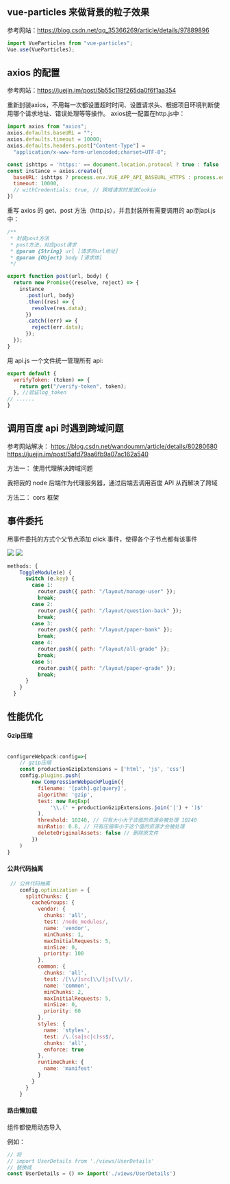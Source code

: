 ## vue-particles 来做背景的粒子效果

参考网站：https://blog.csdn.net/qq_35366269/article/details/97889896

```javascript
import VueParticles from "vue-particles";
Vue.use(VueParticles);
```

## axios 的配置

参考网站：https://juejin.im/post/5b55c118f265da0f6f1aa354

重新封装axios，不用每一次都设置超时时间、设置请求头、根据项目环境判断使用哪个请求地址、错误处理等等操作。
axios统一配置在http.js中：
```javascript
import axios from "axios";
axios.defaults.baseURL = "";
axios.defaults.timeout = 10000;
axios.defaults.headers.post["Content-Type"] =
  "application/x-www-form-urlencoded;charset=UTF-8";

const ishttps = 'https:' == document.location.protocol ? true : false
const instance = axios.create({
  baseURL: ishttps ? process.env.VUE_APP_API_BASEURL_HTTPS : process.env.VUE_APP_API_BASEURL_HTTP,
  timeout: 10000,
  // withCredentials: true, // 跨域请求时发送Cookie
})
```



重写 axios 的 get、post 方法（http.js），并且封装所有需要调用的 api到api.js中：
```javascript
/**
 * 封装post方法
 * post方法，对应post请求
 * @param {String} url [请求的url地址]
 * @param {Object} body [请求体]
 */

export function post(url, body) {
  return new Promise((resolve, reject) => {
    instance
      .post(url, body)
      .then((res) => {
        resolve(res.data);
      })
      .catch((err) => {
        reject(err.data);
      });
  });
}
```

用 api.js 一个文件统一管理所有 api:
```javascript
export default {
  verifyToken: (token) => {
    return get("/verify-token", token);
  }, //验证log_token
// ......
}
```







## 调用百度 api 时遇到跨域问题

参考网站解决：
https://blog.csdn.net/wandoumm/article/details/80280680
https://juejin.im/post/5afd79aa6fb9a07ac162a540

方法一：
使用代理解决跨域问题

我把我的 node 后端作为代理服务器，通过后端去调用百度 API 从而解决了跨域

方法二：
cors 框架

## 事件委托

用事件委托的方式个父节点添加 click 事件，使得各个子节点都有该事件

<image src='https://s1.ax1x.com/2020/04/02/GJVqw8.png' />
<image src='https://s1.ax1x.com/2020/04/02/GJZEY4.png' />

```javascript
methods: {
    ToggleModule(e) {
      switch (e.key) {
        case 1:
          router.push({ path: "/layout/manage-user" });
          break;
        case 2:
          router.push({ path: "/layout/question-back" });
          break;
        case 3:
          router.push({ path: "/layout/paper-bank" });
          break;
        case 4:
          router.push({ path: "/layout/all-grade" });
          break;
        case 5:
          router.push({ path: "/layout/paper-grade" });
          break;
      }
    }
  }
```

## 性能优化
#### Gzip压缩

```javascript

configureWebpack:config=>{
    // gzip压缩
    const productionGzipExtensions = ['html', 'js', 'css']
    config.plugins.push(
        new CompressionWebpackPlugin({
          filename: '[path].gz[query]',
          algorithm: 'gzip',
          test: new RegExp(
              '\\.(' + productionGzipExtensions.join('|') + ')$'
          ),
          threshold: 10240, // 只有大小大于该值的资源会被处理 10240
          minRatio: 0.8, // 只有压缩率小于这个值的资源才会被处理
          deleteOriginalAssets: false // 删除原文件
        })
    )
}

```

#### 公共代码抽离
```javascript
 // 公共代码抽离
    config.optimization = {
      splitChunks: {
        cacheGroups: {
          vendor: {
            chunks: 'all',
            test: /node_modules/,
            name: 'vendor',
            minChunks: 1,
            maxInitialRequests: 5,
            minSize: 0,
            priority: 100
          },
          common: {
            chunks: 'all',
            test: /[\\/]src[\\/]js[\\/]/,
            name: 'common',
            minChunks: 2,
            maxInitialRequests: 5,
            minSize: 0,
            priority: 60
          },
          styles: {
            name: 'styles',
            test: /\.(sa|sc|c)ss$/,
            chunks: 'all',
            enforce: true
          },
          runtimeChunk: {
            name: 'manifest'
          }
        }
      }
    }
```

#### 路由懒加载
组件都使用动态导入

例如：
```javascript
// 将
// import UserDetails from './views/UserDetails'
// 替换成
const UserDetails = () => import('./views/UserDetails')
```
